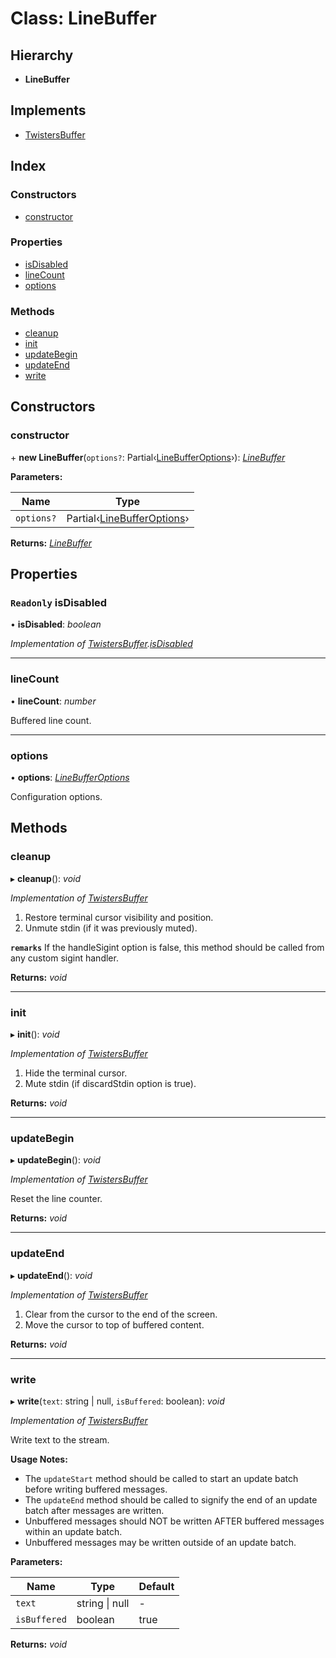 # Class: LineBuffer

## Hierarchy

- **LineBuffer**

## Implements

- [TwistersBuffer](../interfaces/twistersbuffer.md)

## Index

### Constructors

- [constructor](linebuffer.md#constructor)

### Properties

- [isDisabled](linebuffer.md#readonly-isdisabled)
- [lineCount](linebuffer.md#linecount)
- [options](linebuffer.md#options)

### Methods

- [cleanup](linebuffer.md#cleanup)
- [init](linebuffer.md#init)
- [updateBegin](linebuffer.md#updatebegin)
- [updateEnd](linebuffer.md#updateend)
- [write](linebuffer.md#write)

## Constructors

### <a id="constructor" name="constructor"></a> constructor

\+ **new LineBuffer**(`options?`: Partial‹[LineBufferOptions](../interfaces/linebufferoptions.md)›): _[LineBuffer](linebuffer.md)_

**Parameters:**

| Name       | Type                                                             |
| ---------- | ---------------------------------------------------------------- |
| `options?` | Partial‹[LineBufferOptions](../interfaces/linebufferoptions.md)› |

**Returns:** _[LineBuffer](linebuffer.md)_

## Properties

### <a id="readonly-isdisabled" name="readonly-isdisabled"></a> `Readonly` isDisabled

• **isDisabled**: _boolean_

_Implementation of [TwistersBuffer](../interfaces/twistersbuffer.md).[isDisabled](../interfaces/twistersbuffer.md#readonly-isdisabled)_

---

### <a id="linecount" name="linecount"></a> lineCount

• **lineCount**: _number_

Buffered line count.

---

### <a id="options" name="options"></a> options

• **options**: _[LineBufferOptions](../interfaces/linebufferoptions.md)_

Configuration options.

## Methods

### <a id="cleanup" name="cleanup"></a> cleanup

▸ **cleanup**(): _void_

_Implementation of [TwistersBuffer](../interfaces/twistersbuffer.md)_

1. Restore terminal cursor visibility and position.
2. Unmute stdin (if it was previously muted).

**`remarks`** If the handleSigint option is false, this method should be called from any custom
sigint handler.

**Returns:** _void_

---

### <a id="init" name="init"></a> init

▸ **init**(): _void_

_Implementation of [TwistersBuffer](../interfaces/twistersbuffer.md)_

1. Hide the terminal cursor.
2. Mute stdin (if discardStdin option is true).

**Returns:** _void_

---

### <a id="updatebegin" name="updatebegin"></a> updateBegin

▸ **updateBegin**(): _void_

_Implementation of [TwistersBuffer](../interfaces/twistersbuffer.md)_

Reset the line counter.

**Returns:** _void_

---

### <a id="updateend" name="updateend"></a> updateEnd

▸ **updateEnd**(): _void_

_Implementation of [TwistersBuffer](../interfaces/twistersbuffer.md)_

1. Clear from the cursor to the end of the screen.
2. Move the cursor to top of buffered content.

**Returns:** _void_

---

### <a id="write" name="write"></a> write

▸ **write**(`text`: string | null, `isBuffered`: boolean): _void_

_Implementation of [TwistersBuffer](../interfaces/twistersbuffer.md)_

Write text to the stream.

**Usage Notes:**

- The `updateStart` method should be called to start an update batch before writing buffered messages.
- The `updateEnd` method should be called to signify the end of an update batch after messages are written.
- Unbuffered messages should NOT be written AFTER buffered messages within an update batch.
- Unbuffered messages may be written outside of an update batch.

**Parameters:**

| Name         | Type               | Default |
| ------------ | ------------------ | ------- |
| `text`       | string &#124; null | -       |
| `isBuffered` | boolean            | true    |

**Returns:** _void_
